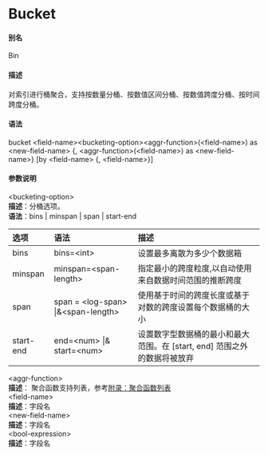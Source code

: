 # Bucket

#### 别名

Bin

#### 描述

对索引进行桶聚合，支持按数量分桶、按数值区间分桶、按数值跨度分桶、按时间跨度分桶。

#### 语法

bucket &lt;field-name&gt;&lt;bucketing-option&gt;&lt;aggr-function&gt;\(&lt;field-name&gt;\) as &lt;new-field-name&gt; {, &lt;aggr-function&gt;\(&lt;field-name&gt;\) as &lt;new-field-name&gt;} \[by &lt;field-name&gt; {, &lt;field-name&gt;}\]

#### 参数说明

&lt;bucketing-option&gt;  
**描述**：分桶选项。  
**语法**：bins \| minspan \| span \| start-end

| 选项 | 语法 | 描述 |
| :--- | :--- | :--- |
| bins | bins=&lt;int&gt; | 设置最多离散为多少个数据箱 |
| minspan | minspan=&lt;span-length&gt; | 指定最小的跨度粒度,以自动使用来自数据时间范围的推断跨度 |
| span | span = &lt;log-span&gt; \|&&lt;span-length&gt; | 使用基于时间的跨度长度或基于对数的跨度设置每个数据桶的大小 |
| start-end | end=&lt;num&gt; \|& start=&lt;num&gt; | 设置数字型数据桶的最小和最大范围。在 \[start, end\] 范围之外的数据将被放弃 |

&lt;aggr-function&gt;  
**描述**： 聚合函数支持列表，参考[附录：聚合函数列表](/log_search/appendix/ju-he-han-shu-lie-biao.md)  
&lt;field-name&gt;  
**描述**：字段名  
&lt;new-field-name&gt;  
**描述**：字段名  
&lt;bool-expression&gt;  
**描述**：字段名


